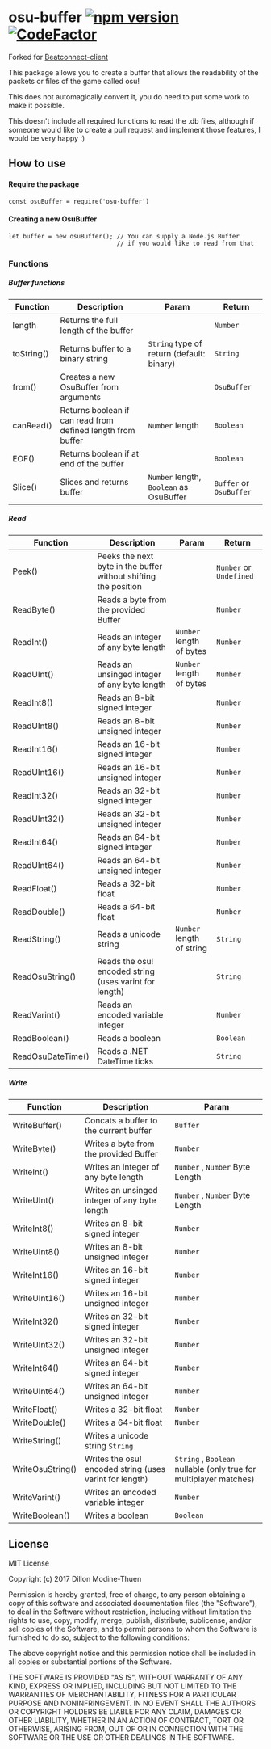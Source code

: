 # osu-buffer [![npm version](https://badge.fury.io/js/osu-buffer.svg)](https://badge.fury.io/js/osu-buffer) [![CodeFactor](https://www.codefactor.io/repository/github/itsyuka/osu-buffer/badge)](https://www.codefactor.io/repository/github/itsyuka/osu-buffer)

Forked for [Beatconnect-client](https://github.com/yadPe/beatconnect_client)

This package allows you to create a buffer that allows the readability of the packets or files of the game called osu!

This does not automagically convert it, you do need to put some work to make it possible.

This doesn't include all required functions to read the .db files, although if someone would like to create a pull request
and implement those features, I would be very happy :)

## How to use
#### Require the package
```ecmascript 6
const osuBuffer = require('osu-buffer')
```

#### Creating a new OsuBuffer
```ecmascript 6
let buffer = new osuBuffer(); // You can supply a Node.js Buffer
                              // if you would like to read from that
```

### Functions
##### Buffer functions
|Function|Description|Param|Return|
|--------|-----------|-----|------|
| length | Returns the full length of the buffer | | `Number` |
| toString() | Returns buffer to a binary string | `String` type of return (default: binary) | `String` |
| from() | Creates a new OsuBuffer from arguments | | `OsuBuffer` |
| canRead() | Returns boolean if can read from defined length from buffer | `Number` length | `Boolean` |
| EOF() | Returns boolean if at end of the buffer | | `Boolean` |
| Slice() | Slices and returns buffer | `Number` length, `Boolean` as OsuBuffer | `Buffer` or `OsuBuffer` |

##### Read

|Function|Description|Param|Return|
|--------|-----------|-----|------|
| Peek() | Peeks the next byte in the buffer without shifting the position | | `Number` or `Undefined` |
| ReadByte() | Reads a byte from the provided Buffer | | `Number` |
| ReadInt() | Reads an integer of any byte length | `Number` length of bytes | `Number` |
| ReadUInt() | Reads an unsinged integer of any byte length | `Number` length of bytes | `Number` |
| ReadInt8() | Reads an 8-bit signed integer | | `Number` |
| ReadUInt8() | Reads an 8-bit unsigned integer | | `Number` |
| ReadInt16() | Reads an 16-bit signed integer | | `Number` |
| ReadUInt16() | Reads an 16-bit unsigned integer | | `Number` |
| ReadInt32() | Reads an 32-bit signed integer | | `Number` |
| ReadUInt32() | Reads an 32-bit unsigned integer | | `Number` |
| ReadInt64() | Reads an 64-bit signed integer | | `Number` |
| ReadUInt64() | Reads an 64-bit unsigned integer | | `Number` |
| ReadFloat() | Reads a 32-bit float | | `Number` |
| ReadDouble() | Reads a 64-bit float | | `Number` |
| ReadString() | Reads a unicode string | `Number` length of string | `String` |
| ReadOsuString() | Reads the osu! encoded string (uses varint for length) | | `String` |
| ReadVarint() | Reads an encoded variable integer | | `Number` |
| ReadBoolean() | Reads a boolean | | `Boolean` |
| ReadOsuDateTime() | Reads a .NET DateTime ticks | | `String` |

##### Write

|Function|Description|Param|
|--------|-----------|-----|
| WriteBuffer() | Concats a buffer to the current buffer | `Buffer` | 
| WriteByte() | Writes a byte from the provided Buffer | `Number` |
| WriteInt() | Writes an integer of any byte length | `Number` , `Number` Byte Length |
| WriteUInt() | Writes an unsinged integer of any byte length | `Number` , `Number` Byte Length |
| WriteInt8() | Writes an 8-bit signed integer | `Number` |
| WriteUInt8() | Writes an 8-bit unsigned integer | `Number` |
| WriteInt16() | Writes an 16-bit signed integer | `Number` |
| WriteUInt16() | Writes an 16-bit unsigned integer | `Number` |
| WriteInt32() | Writes an 32-bit signed integer | `Number` |
| WriteUInt32() | Writes an 32-bit unsigned integer | `Number` |
| WriteInt64() | Writes an 64-bit signed integer | `Number` |
| WriteUInt64() | Writes an 64-bit unsigned integer | `Number` |
| WriteFloat() | Writes a 32-bit float | `Number` |
| WriteDouble() | Writes a 64-bit float | `Number` |
| WriteString() | Writes a unicode string `String` |
| WriteOsuString() | Writes the osu! encoded string (uses varint for length) | `String` , `Boolean` nullable (only true for multiplayer matches) |
| WriteVarint() | Writes an encoded variable integer | `Number` |
| WriteBoolean() | Writes a boolean | `Boolean` |

## License
MIT License

Copyright (c) 2017 Dillon Modine-Thuen

Permission is hereby granted, free of charge, to any person obtaining a copy
of this software and associated documentation files (the "Software"), to deal
in the Software without restriction, including without limitation the rights
to use, copy, modify, merge, publish, distribute, sublicense, and/or sell
copies of the Software, and to permit persons to whom the Software is
furnished to do so, subject to the following conditions:

The above copyright notice and this permission notice shall be included in all
copies or substantial portions of the Software.

THE SOFTWARE IS PROVIDED "AS IS", WITHOUT WARRANTY OF ANY KIND, EXPRESS OR
IMPLIED, INCLUDING BUT NOT LIMITED TO THE WARRANTIES OF MERCHANTABILITY,
FITNESS FOR A PARTICULAR PURPOSE AND NONINFRINGEMENT. IN NO EVENT SHALL THE
AUTHORS OR COPYRIGHT HOLDERS BE LIABLE FOR ANY CLAIM, DAMAGES OR OTHER
LIABILITY, WHETHER IN AN ACTION OF CONTRACT, TORT OR OTHERWISE, ARISING FROM,
OUT OF OR IN CONNECTION WITH THE SOFTWARE OR THE USE OR OTHER DEALINGS IN THE
SOFTWARE.
